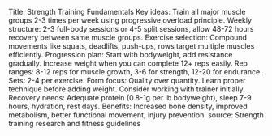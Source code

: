 Title: Strength Training Fundamentals
Key ideas: Train all major muscle groups 2-3 times per week using progressive overload principle.
Weekly structure: 2-3 full-body sessions or 4-5 split sessions, allow 48-72 hours recovery between same muscle groups.
Exercise selection: Compound movements like squats, deadlifts, push-ups, rows target multiple muscles efficiently.
Progression plan: Start with bodyweight, add resistance gradually. Increase weight when you can complete 12+ reps easily.
Rep ranges: 8-12 reps for muscle growth, 3-6 for strength, 12-20 for endurance. Sets: 2-4 per exercise.
Form focus: Quality over quantity. Learn proper technique before adding weight. Consider working with trainer initially.
Recovery needs: Adequate protein (0.8-1g per lb bodyweight), sleep 7-9 hours, hydration, rest days.
Benefits: Increased bone density, improved metabolism, better functional movement, injury prevention.
source: Strength training research and fitness guidelines